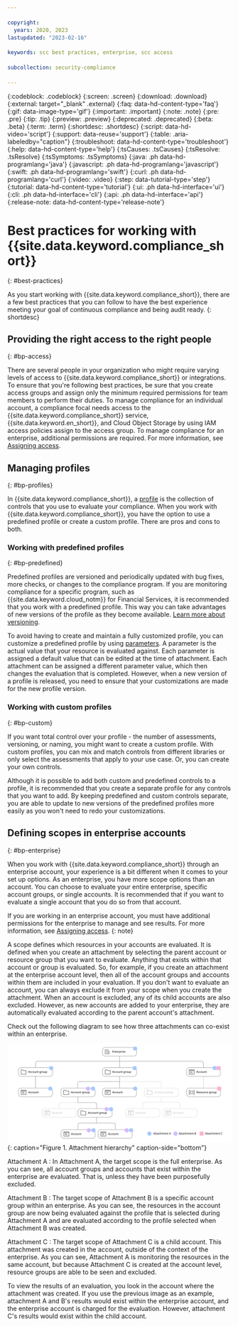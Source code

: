 ```yaml
---

copyright:
  years: 2020, 2023
lastupdated: "2023-02-16"

keywords: scc best practices, enterprise, scc access

subcollection: security-compliance

---
```


{:codeblock: .codeblock}
{:screen: .screen}
{:download: .download}
{:external: target="_blank" .external}
{:faq: data-hd-content-type='faq'}
{:gif: data-image-type='gif'}
{:important: .important}
{:note: .note}
{:pre: .pre}
{:tip: .tip}
{:preview: .preview}
{:deprecated: .deprecated}
{:beta: .beta}
{:term: .term}
{:shortdesc: .shortdesc}
{:script: data-hd-video='script'}
{:support: data-reuse='support'}
{:table: .aria-labeledby="caption"}
{:troubleshoot: data-hd-content-type='troubleshoot'}
{:help: data-hd-content-type='help'}
{:tsCauses: .tsCauses}
{:tsResolve: .tsResolve}
{:tsSymptoms: .tsSymptoms}
{:java: .ph data-hd-programlang='java'}
{:javascript: .ph data-hd-programlang='javascript'}
{:swift: .ph data-hd-programlang='swift'}
{:curl: .ph data-hd-programlang='curl'}
{:video: .video}
{:step: data-tutorial-type='step'}
{:tutorial: data-hd-content-type='tutorial'}
{:ui: .ph data-hd-interface='ui'}
{:cli: .ph data-hd-interface='cli'}
{:api: .ph data-hd-interface='api'}
{:release-note: data-hd-content-type='release-note'}

# Best practices for working with {{site.data.keyword.compliance_short}}
{: #best-practices}

As you start working with {{site.data.keyword.compliance_short}}, there are a few best practices that you can follow to have the best experience meeting your goal of continuous compliance and being audit ready.
{: shortdesc}


## Providing the right access to the right people
{: #bp-access}

There are several people in your organization who might require varying levels of access to {{site.data.keyword.compliance_short}} or integrations. To ensure that you're following best practices, be sure that you create access groups and assign only the minimum required permissions for team members to perform their duties. To manage compliance for an individual account, a compliance focal needs access to the {{site.data.keyword.compliance_short}} service, {{site.data.keyword.en_short}}, and Cloud Object Storage by using IAM access policies assign to the access group. To manage compliance for an enterprise, additional permissions are required. For more information, see [Assigning access](/docs/security-compliance?topic=security-compliance-assign-roles).


## Managing profiles
{: #bp-profiles}

In {{site.data.keyword.compliance_short}}, a [profile](/docs/security-compliance?topic=security-compliance-posture-management) is the collection of controls that you use to evaluate your compliance. When you work with {{site.data.keyword.compliance_short}}, you have the option to use a predefined profile or create a custom profile. There are pros and cons to both. 

### Working with predefined profiles
{: #bp-predefined}

Predefined profiles are versioned and periodically updated with bug fixes, more checks, or changes to the compliance program. If you are monitoring compliance for a specific program, such as {{site.data.keyword.cloud_notm}} for Financial Services, it is recommended that you work with a predefined profile. This way you can take advantages of new versions of the profile as they become available. [Learn more about versioning](/docs/security-compliance?topic=security-compliance-predefined-profiles#profile-update-levels).

To avoid having to create and maintain a fully customized profile, you can customize a predefined profile by using [parameters](/docs/security-compliance?topic=security-compliance-posture-management). A parameter is the actual value that your resource is evaluated against. Each parameter is assigned a default value that can be edited at the time of attachment. Each attachment can be assigned a different parameter value, which then changes the evaluation that is completed. However, when a new version of a profile is released, you need to ensure that your customizations are made for the new profile version.


### Working with custom profiles
{: #bp-custom} 

If you want total control over your profile - the number of assessments, versioning, or naming, you might want to create a custom profile. With custom profiles, you can mix and match controls from different libraries or only select the assessments that apply to your use case. Or, you can create your own controls.

Although it is possible to add both custom and predefined controls to a profile, it is recommended that you create a separate profile for any controls that you want to add. By keeping predefined and custom controls separate, you are able to update to new versions of the predefined profiles more easily as you won't need to redo your customizations.



## Defining scopes in enterprise accounts
{: #bp-enterprise}

When you work with {{site.data.keyword.compliance_short}} through an enterprise account, your experience is a bit different when it comes to your set up options. As an enterprise, you have more scope options than an account. You can choose to evaluate your entire enterprise, specific account groups, or single accounts. It is recommended that if you want to evaluate a single account that you do so from that account.

If you are working in an enterprise account, you must have additional permissions for the enterprise to manage and see results. For more information, see [Assigning access](/docs/security-compliance?topic=security-compliance-assign-roles).
{: note}

A scope defines which resources in your accounts are evaluated. It is defined when you create an attachment by selecting the parent account or resource group that you want to evaluate. Anything that exists within that account or group is evaluated. So, for example, if you create an attachment at the enterprise account level, then all of the account groups and accounts within them are included in your evaluation. If you don't want to evaluate an account, you can always exclude it from your scope when you create the attachment. When an account is excluded, any of its child accounts are also excluded. However, as new accounts are added to your enterprise, they are automatically evaluated according to the parent account's attachment.

Check out the following diagram to see how three attachments can co-exist within an enterprise.

![The image shows how two attachments are applied across an enterprise. One rule moves down the hierarchy. Another rule is attached only to a specific account, so its properties are applied only to the resources that it contains.](images/access-model.svg){: caption="Figure 1. Attachment hierarchy" caption-side="bottom"}

Attachment A
:   In Attachment A, the target scope is the full enterprise. As you can see, all account groups and accounts that exist within the enterprise are evaluated. That is, unless they have been purposefully excluded. 

Attachment B
:   The target scope of Attachment B is a specific account group within an enterprise. As you can see, the resources in the account group are now being evaluated against the profile that is selected during Attachment A and are evaluated according to the profile selected when Attachment B was created.

Attachment C
:   The target scope of Attachment C is a child account. This attachment was created in the account, outside of the context of the enterprise. As you can see, Attachment A is monitoring the resources in the same account, but because Attachment C is created at the account level, resource groups are able to be seen and excluded.

To view the results of an evaluation, you look in the account where the attachment was created. If you use the previous image as an example, attachment A and B's results would exist within the enterprise account, and the enterprise account is charged for the evaluation. However, attachment C's results would exist within the child account. 


